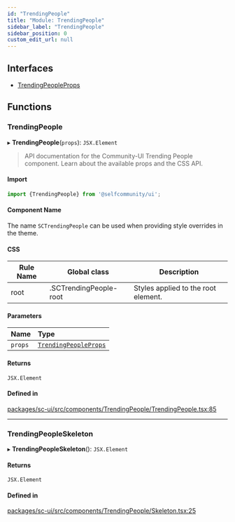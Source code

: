 ```yaml
---
id: "TrendingPeople"
title: "Module: TrendingPeople"
sidebar_label: "TrendingPeople"
sidebar_position: 0
custom_edit_url: null
---
```


## Interfaces

- [TrendingPeopleProps](../interfaces/TrendingPeople.TrendingPeopleProps)

## Functions

### TrendingPeople

▸ **TrendingPeople**(`props`): `JSX.Element`

> API documentation for the Community-UI Trending People component. Learn about the available props and the CSS API.

#### Import

```jsx
import {TrendingPeople} from '@selfcommunity/ui';
```

#### Component Name

The name `SCTrendingPeople` can be used when providing style overrides in the theme.

#### CSS

|Rule Name|Global class|Description|
|---|---|---|
|root|.SCTrendingPeople-root|Styles applied to the root element.|

#### Parameters

| Name | Type |
| :------ | :------ |
| `props` | [`TrendingPeopleProps`](../interfaces/TrendingPeople.TrendingPeopleProps) |

#### Returns

`JSX.Element`

#### Defined in

[packages/sc-ui/src/components/TrendingPeople/TrendingPeople.tsx:85](https://github.com/selfcommunity/community-ui/blob/487fa8c/packages/sc-ui/src/components/TrendingPeople/TrendingPeople.tsx#L85)

___

### TrendingPeopleSkeleton

▸ **TrendingPeopleSkeleton**(): `JSX.Element`

#### Returns

`JSX.Element`

#### Defined in

[packages/sc-ui/src/components/TrendingPeople/Skeleton.tsx:25](https://github.com/selfcommunity/community-ui/blob/487fa8c/packages/sc-ui/src/components/TrendingPeople/Skeleton.tsx#L25)
